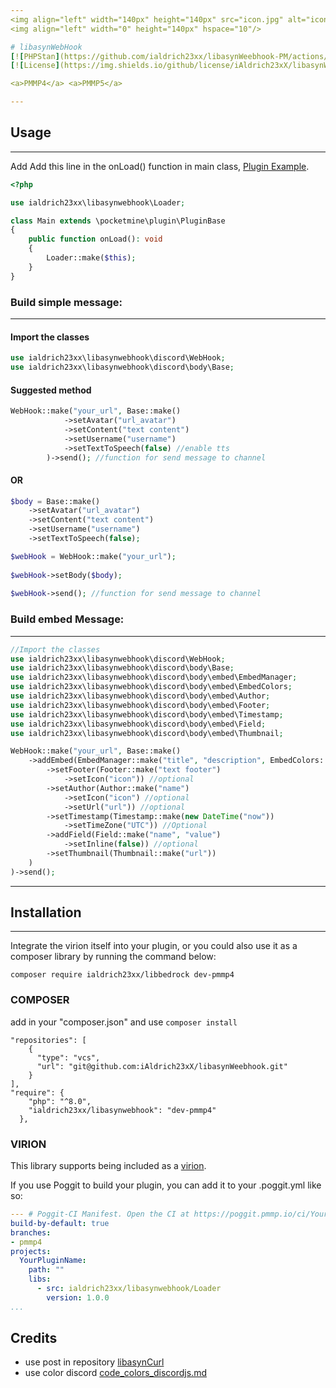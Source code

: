 ```yaml
---
<img align="left" width="140px" height="140px" src="icon.jpg" alt="icon">
<img align="left" width="0" height="140px" hspace="10"/>

# libasynWebHook
[![PHPStan](https://github.com/ialdrich23xx/libasynWeebhook-PM/actions/workflows/phpstan.yml/badge.svg)](https://github.com/ialdrich23xx/libasynWeebhook-PM/actions/workflows/phpstan.yml)
[![License](https://img.shields.io/github/license/iAldrich23xX/libasynWeebhook-PM)](https://github.com/iAldrich23xX/libasynWeebhook-PM/blob/pmmp4/LICENSE)

<a>PMMP4</a> <a>PMMP5</a>

---
```


## Usage

---

<p>Add Add this line in the onLoad() function in main class, <a href="example-plugin">Plugin Example</a>.</p>

```php
<?php

use ialdrich23xx\libasynwebhook\Loader;

class Main extends \pocketmine\plugin\PluginBase
{
    public function onLoad(): void
    {
        Loader::make($this);
    }
}
```

### Build simple message:

---

#### Import the classes
```php
use ialdrich23xx\libasynwebhook\discord\WebHook;
use ialdrich23xx\libasynwebhook\discord\body\Base;
```

#### Suggested method

```php
WebHook::make("your_url", Base::make()
            ->setAvatar("url_avatar")
            ->setContent("text content")
            ->setUsername("username")
            ->setTextToSpeech(false) //enable tts
        )->send(); //function for send message to channel
```

#### OR

```php
$body = Base::make()
    ->setAvatar("url_avatar")
    ->setContent("text content")
    ->setUsername("username")
    ->setTextToSpeech(false);

$webHook = WebHook::make("your_url");
 
$webHook->setBody($body);
 
$webHook->send(); //function for send message to channel
```

### Build embed Message:

---

```php
//Import the classes
use ialdrich23xx\libasynwebhook\discord\WebHook;
use ialdrich23xx\libasynwebhook\discord\body\Base;
use ialdrich23xx\libasynwebhook\discord\body\embed\EmbedManager;
use ialdrich23xx\libasynwebhook\discord\body\embed\EmbedColors;
use ialdrich23xx\libasynwebhook\discord\body\embed\Author;
use ialdrich23xx\libasynwebhook\discord\body\embed\Footer;
use ialdrich23xx\libasynwebhook\discord\body\embed\Timestamp;
use ialdrich23xx\libasynwebhook\discord\body\embed\Field;
use ialdrich23xx\libasynwebhook\discord\body\embed\Thumbnail;

WebHook::make("your_url", Base::make()
    ->addEmbed(EmbedManager::make("title", "description", EmbedColors::Green)
        ->setFooter(Footer::make("text footer")
            ->setIcon("icon")) //optional
        ->setAuthor(Author::make("name")
            ->setIcon("icon") //optional
            ->setUrl("url")) //optional
        ->setTimestamp(Timestamp::make(new DateTime("now"))
            ->setTimeZone("UTC")) //Optional
        ->addField(Field::make("name", "value")
            ->setInline(false)) //optional
        ->setThumbnail(Thumbnail::make("url"))
    )
)->send();
```

---
## Installation

---

<p>Integrate the virion itself into your plugin, or you could also use it as a composer library by running the command below:</p>

    composer require ialdrich23xx/libbedrock dev-pmmp4

### COMPOSER

add in your "composer.json" and use `composer install`

```
"repositories": [
    {
      "type": "vcs",
      "url": "git@github.com:iAldrich23xX/libasynWeebhook.git"
    }
],
"require": {
    "php": "^8.0",
    "ialdrich23xx/libasynwebhook": "dev-pmmp4"
  },
```

### VIRION

<p>This library supports being included as a <a href="https://github.com/poggit/support/blob/master/virion.md">virion</a>.</p>

<p>If you use Poggit to build your plugin, you can add it to your .poggit.yml like so:</p>

```yml
--- # Poggit-CI Manifest. Open the CI at https://poggit.pmmp.io/ci/YourGithubUserName/YourPluginName
build-by-default: true
branches:
- pmmp4
projects:
  YourPluginName:
    path: ""
    libs:
      - src: ialdrich23xx/libasynwebhook/Loader
        version: 1.0.0
...
```

## Credits

* use post in repository <a href="https://github.com/NetherGamesMC/libasynCurl">libasynCurl</a>
* use color discord <a href="https://gist.github.com/thomasbnt/b6f455e2c7d743b796917fa3c205f812">code_colors_discordjs.md</a>


